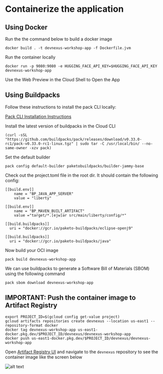 # Containerize the application

## Using Docker

Run the the command below to build a docker image

```
docker build . -t devnexus-workshop-app -f Dockerfile.jvm
```

Run the container locally

```
docker run -p 9080:9080 -e HUGGING_FACE_API_KEY=$HUGGING_FACE_API_KEY devnexus-workshop-app
```

Use the Web Preview in the Cloud Shell to Open the App

## Using Buildpacks 

Follow these instructions to install the pack CLI locally:

[Pack CLI Installation Instructions](https://buildpacks.io/docs/for-platform-operators/how-to/integrate-ci/pack/)

Install the latest version of buildpacks in the Cloud CLI

```
(curl -sSL "https://github.com/buildpacks/pack/releases/download/v0.33.0-rc1/pack-v0.33.0-rc1-linux.tgz" | sudo tar -C /usr/local/bin/ --no-same-owner -xzv pack)
```

Set the default builder

```
pack config default-builder paketobuildpacks/builder-jammy-base
```

Check out the project.toml file in the root dir. It should contain the following config:

```
[[build.env]]
    name = "BP_JAVA_APP_SERVER"
    value = "liberty"

[[build.env]]
    name = "BP_MAVEN_BUILT_ARTIFACT"
    value ="target/*.[ejw]ar src/main/liberty/config/*"

[[build.buildpacks]]
  uri = "docker://gcr.io/paketo-buildpacks/eclipse-openj9"

[[build.buildpacks]]
  uri = "docker://gcr.io/paketo-buildpacks/java"
```

Now build your OCI image

```
pack build devnexus-workshop-app
```

We can use buildpacks to generate a Software Bill of Materials (SBOM) using the following command

```
pack sbom download devnexus-workshop-app
```

## IMPORTANT: Push the container image to Artifact Registry

```
export PROJECT_ID=$(gcloud config get-value project)
gcloud artifacts repositories create devnexus --location us-east1 --repository-format docker
docker tag devnexus-workshop-app us-east1-docker.pkg.dev/$PROJECT_ID/devnexus/devnexus-workshop-app
docker push us-east1-docker.pkg.dev/$PROJECT_ID/devnexus/devnexus-workshop-app
```

Open [Artifact Registry UI](https://console.cloud.google.com/artifacts/) and navigate to the `devnexus` repository to see the container image like the screen below

![alt text](images/docker-step4.png)
